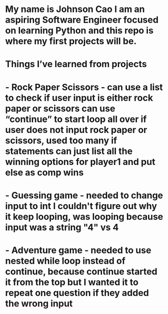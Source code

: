 # My name is Johnson Cao I am an aspiring Software Engineer focused on learning Python and this repo is where my first projects will be.

# Things I’ve learned from projects

# - Rock Paper Scissors - can use a list to check if user input is either rock paper or scissors can use “continue” to start loop all over if user does not input rock paper or scissors, used too many if statements can just list all the winning options for player1 and put else as comp wins

# - Guessing game - needed to change input to int I couldn't figure out why it keep looping, was looping because input was a string "4" vs 4

# - Adventure game - needed to use nested while loop instead of continue, because continue started it from the top but I wanted it to repeat one question if they added the wrong input
